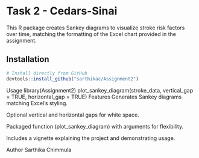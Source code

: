 # Task 2 - Cedars-Sinai

This R package creates Sankey diagrams to visualize stroke risk factors over time, matching the formatting of the Excel chart provided in the assignment. 

## Installation

```r
# Install directly from GitHub
devtools::install_github("sarthikac/Assignment2")
```
Usage
library(Assignment2)
plot_sankey_diagram(stroke_data, vertical_gap = TRUE, horizontal_gap = TRUE)
Features
Generates Sankey diagrams matching Excel’s styling.

Optional vertical and horizontal gaps for white space.

Packaged function (plot_sankey_diagram) with arguments for flexibility.

Includes a vignette explaining the project and demonstrating usage.

Author
Sarthika Chimmula
